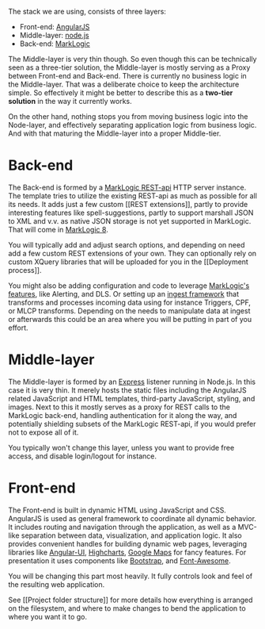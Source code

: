 The stack we are using, consists of three layers:

- Front-end: [AngularJS](https://angularjs.org/)
- Middle-layer: [node.js](http://nodejs.org/)
- Back-end: [MarkLogic](http://marklogic.com)

The Middle-layer is very thin though. So even though this can be technically seen as a three-tier solution, the Middle-layer is mostly serving as a Proxy between Front-end and Back-end. There is currently no business logic in the Middle-layer. That was a deliberate choice to keep the architecture simple. So effectively it might be better to describe this as a **two-tier solution** in the way it currently works.

On the other hand, nothing stops you from moving business logic into the Node-layer, and effectively separating application logic from business logic. And with that maturing the Middle-layer into a proper Middle-tier.

# Back-end

The Back-end is formed by a [MarkLogic REST-api](http://docs.marklogic.com/guide/rest-dev) HTTP server instance. The template tries to utilize the existing REST-api as much as possible for all its needs. It adds just a few custom [[REST extensions]], partly to provide interesting features like spell-suggestions, partly to support marshall JSON to XML and v.v. as native JSON storage is not yet supported in MarkLogic. That will come in [MarkLogic 8](http://www.marklogic.com/press-releases/marklogic-sets-standard-for-modern-database/).

You will typically add and adjust search options, and depending on need add a few custom REST extensions of your own. They can optionally rely on custom XQuery libraries that will be uploaded for you in the [[Deployment process]].

You might also be adding configuration and code to leverage [MarkLogic's features](http://docs.marklogic.com/guide/app-dev), like Alerting, and DLS. Or setting up an [ingest framework](http://docs.marklogic.com/guide/ingestion) that transforms and processes incoming data using for instance Triggers, CPF, or MLCP transforms. Depending on the needs to manipulate data at ingest or afterwards this could be an area where you will be putting in part of you effort.

# Middle-layer
The Middle-layer is formed by an [Express](http://expressjs.com/) listener running in Node.js. In this case it is very thin. It merely hosts the static files including the AngularJS related JavaScript and HTML templates, third-party JavaScript, styling, and images. Next to this it mostly serves as a proxy for REST calls to the MarkLogic back-end, handling authentication for it along the way, and potentially shielding subsets of the MarkLogic REST-api, if you would prefer not to expose all of it.

You typically won't change this layer, unless you want to provide free access, and disable login/logout for instance.
# Front-end

The Front-end is built in dynamic HTML using JavaScript and CSS. AngularJS is used as general framework to coordinate all dynamic behavior. It includes routing and navigation through the application, as well as a MVC-like separation between data, visualization, and application logic. It also provides convenient handles for building dynamic web pages, leveraging libraries like [Angular-UI](http://angular-ui.github.io/), [Highcharts](http://www.highcharts.com/), [Google Maps](https://developers.google.com/maps/documentation/javascript/3.exp/reference) for fancy features. For presentation it uses components like [Bootstrap](http://getbootstrap.com/), and [Font-Awesome](http://fortawesome.github.io/Font-Awesome/).

You will be changing this part most heavily. It fully controls look and feel of the resulting web application.

See [[Project folder structure]] for more details how everything is arranged on the filesystem, and where to make changes to bend the application to where you want it to go.
